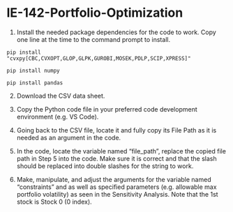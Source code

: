 # IE-142-Portfolio-Optimization

1. Install the needed package dependencies for the code to work. Copy one line at the time to the command prompt to install.
```
pip install "cvxpy[CBC,CVXOPT,GLOP,GLPK,GUROBI,MOSEK,PDLP,SCIP,XPRESS]"
```
```
pip install numpy
```
```
pip install pandas
```
2. Download the CSV data sheet.

3. Copy the Python code file in your preferred code development environment (e.g. VS Code).

4. Going back to the CSV file, locate it and fully copy its File Path as it is needed as an argument in the code.

5. In the code, locate the variable named “file_path”, replace the copied file path in Step 5 into the code. Make sure it is correct and that the slash should be replaced into double slashes for the string to work.

6. Make, manipulate, and adjust the arguments for the variable named “constraints” and as well as specified parameters (e.g. allowable max portfolio volatility) as seen in the Sensitivity Analysis. Note that the 1st stock is Stock 0 (0 index).
